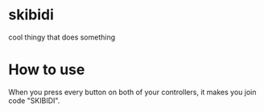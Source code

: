 # skibidi
cool thingy that does something

# How to use
When you press every button on both of your controllers, it makes you join code "SKIBIDI".
